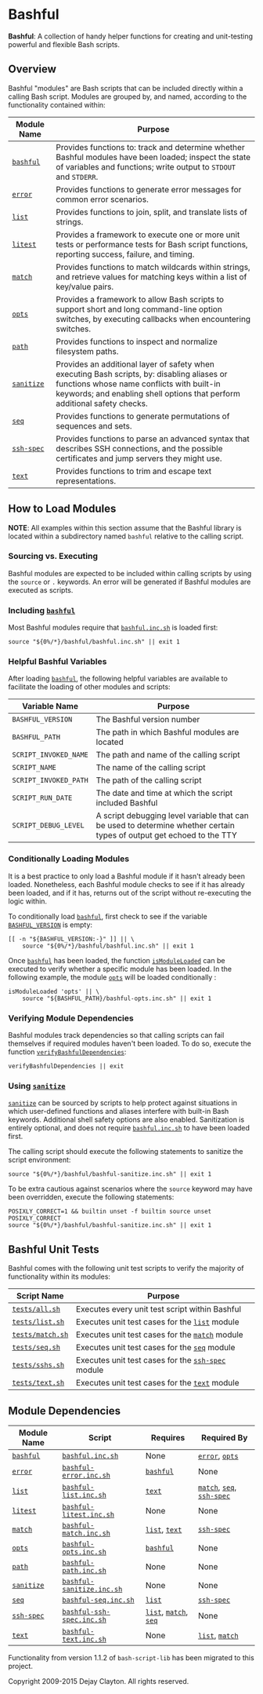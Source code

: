 # Bashful
**Bashful**: A collection of handy helper functions for creating and unit-testing powerful and flexible Bash scripts.

## Overview

Bashful "modules" are Bash scripts that can be included directly within a calling Bash script.  Modules are grouped by, and named, according to the functionality contained within:

Module Name | Purpose
----------- | -------
[`bashful`](./docs/api/bashful.md) | Provides functions to: track and determine whether Bashful modules have been loaded; inspect the state of variables and functions; write output to `STDOUT` and `STDERR`.
[`error`](./docs/api/error.md) | Provides functions to generate error messages for common error scenarios.  
[`list`](./docs/api/list.md) | Provides functions to join, split, and translate lists of strings.
[`litest`](./docs/api/litest.md) | Provides a framework to execute one or more unit tests or performance tests for Bash script functions, reporting success, failure, and timing.
[`match`](./docs/api/match.md) | Provides functions to match wildcards within strings, and retrieve values for matching keys within a list of key/value pairs.
[`opts`](./docs/api/opts.md) | Provides a framework to allow Bash scripts to support short and long command-line option switches, by executing callbacks when encountering switches.
[`path`](./docs/api/path.md) | Provides functions to inspect and normalize filesystem paths.
[`sanitize`](./docs/api/sanitize.md) | Provides an additional layer of safety when executing Bash scripts, by: disabling aliases or functions whose name conflicts with built-in keywords; and enabling shell options that perform additional safety checks.
[`seq`](./docs/api/seq.md) | Provides functions to generate permutations of sequences and sets.
[`ssh-spec`](./docs/api/ssh-spec.md) | Provides functions to parse an advanced syntax that describes SSH connections, and the possible certificates and jump servers they might use.
[`text`](./docs/api/text.md) | Provides functions to trim and escape text representations.

## How to Load Modules

**NOTE**: All examples within this section assume that the Bashful library is located within a subdirectory named `bashful` relative to the calling script.

### Sourcing vs. Executing

Bashful modules are expected to be included within calling scripts by using the `source` or `.` keywords.  An error will be generated if Bashful modules are executed as scripts.

### Including [`bashful`](./docs/api/bashful.md)

Most Bashful modules require that [`bashful.inc.sh`](./bashful.inc.sh) is loaded first:
```
source "${0%/*}/bashful/bashful.inc.sh" || exit 1
```

### Helpful Bashful Variables

After loading [`bashful`](./docs/api/bashful.md), the following helpful variables are available to facilitate the loading of other modules and scripts:

Variable Name | Purpose
------------- | -------
<a name='bashful_version'></a>`BASHFUL_VERSION` | The Bashful version number
<a name='bashful_path'></a>`BASHFUL_PATH` | The path in which Bashful modules are located
<a name='script_invoked_name'></a>`SCRIPT_INVOKED_NAME` | The path and name of the calling script
<a name='script_name'></a>`SCRIPT_NAME` | The name of the calling script
<a name='script_invoked_path'></a>`SCRIPT_INVOKED_PATH` | The path of the calling script
<a name='script_run_date'></a>`SCRIPT_RUN_DATE` | The date and time at which the script included Bashful
<a name='script_debug_level'></a>`SCRIPT_DEBUG_LEVEL` | A script debugging level variable that can be used to determine whether certain types of output get echoed to the TTY

### Conditionally Loading Modules

It is a best practice to only load a Bashful module if it hasn't already been loaded.  Nonetheless, each Bashful module checks to see if it has already been loaded, and if it has, returns out of the script without re-executing the logic within.

To conditionally load [`bashful`](./docs/api/bashful.md), first check to see if the variable [`BASHFUL_VERSION`](#bashful_version) is empty:

```
[[ -n "${BASHFUL_VERSION:-}" ]] || \
    source "${0%/*}/bashful/bashful.inc.sh" || exit 1

```

Once [`bashful`](./docs/api/bashful.md) has been loaded, the function [`isModuleLoaded`](./docs/api/bashful.md#ismoduleloaded) can be executed to verify whether a specific module has been loaded.  In the following example, the module [`opts`](./docs/api/opts.md) will be loaded conditionally :

```
isModuleLoaded 'opts' || \
    source "${BASHFUL_PATH}/bashful-opts.inc.sh" || exit 1
```

### Verifying Module Dependencies

Bashful modules track dependencies so that calling scripts can fail themselves if required modules haven't been loaded.  To do so, execute the function [`verifyBashfulDependencies`](./docs/api/bashful.md#verifybashfuldependencies):

```
verifyBashfulDependencies || exit
```

### Using [`sanitize`](./docs/api/sanitize.md)

[`sanitize`](./docs/api/sanitize.md) can be sourced by scripts to help protect against situations in which user-defined functions and aliases interfere with built-in Bash keywords.  Additional shell safety options are also enabled.  Sanitization is entirely optional, and does not require [`bashful.inc.sh`](./bashful.inc.sh) to have been loaded first.

The calling script should execute the following statements to sanitize the script environment:

```
source "${0%/*}/bashful/bashful-sanitize.inc.sh" || exit 1
```

To be extra cautious against scenarios where the `source` keyword may have been overridden, execute the following statements:

```
POSIXLY_CORRECT=1 && builtin unset -f builtin source unset POSIXLY_CORRECT
source "${0%/*}/bashful/bashful-sanitize.inc.sh" || exit 1
```

## Bashful Unit Tests

Bashful comes with the following unit test scripts to verify the majority of functionality within its modules:

Script Name | Purpose
----------- | -------
[`tests/all.sh`](./tests/all.sh) | Executes every unit test script within Bashful
[`tests/list.sh`](./tests/list.sh) | Executes unit test cases for the [`list`](./docs/api/list.md) module
[`tests/match.sh`](./tests/match.sh) | Executes unit test cases for the [`match`](./docs/api/match.md) module
[`tests/seq.sh`](./tests/seq.sh) | Executes unit test cases for the [`seq`](./docs/api/seq.md) module
[`tests/sshs.sh`](./tests/sshs.sh) | Executes unit test cases for the [`ssh-spec`](./docs/api/ssh-spec.md) module
[`tests/text.sh`](./tests/text.sh) | Executes unit test cases for the [`text`](./docs/api/text.md) module

## Module Dependencies

Module Name | Script | Requires | Required By
----------- | ------ | -------- | -----------
[`bashful`](./docs/api/bashful.md) | [`bashful.inc.sh`](./bashful.inc.sh) | None | [`error`](./docs/api/error.md), [`opts`](./docs/api/opts.md)
[`error`](./docs/api/error.md) | [`bashful-error.inc.sh`](./bashful-error.inc.sh) | [`bashful`](./docs/api/bashful.md) | None
[`list`](./docs/api/list.md) | [`bashful-list.inc.sh`](./bashful-list.inc.sh) | [`text`](./docs/api/text.md) | [`match`](./docs/api/match.md), [`seq`](./docs/api/seq.md), [`ssh-spec`](./docs/api/ssh-spec.md)
[`litest`](./docs/api/litest.md) | [`bashful-litest.inc.sh`](./bashful-litest.inc.sh) | None | None
[`match`](./docs/api/match.md) | [`bashful-match.inc.sh`](./bashful-match.inc.sh) | [`list`](./docs/api/list.md), [`text`](./docs/api/text.md) | [`ssh-spec`](./docs/api/ssh-spec.md)
[`opts`](./docs/api/opts.md) | [`bashful-opts.inc.sh`](./bashful-opts.inc.sh) | [`bashful`](./docs/api/bashful.md) | None
[`path`](./docs/api/path.md) | [`bashful-path.inc.sh`](./bashful-path.inc.sh) | None | None
[`sanitize`](./docs/api/sanitize.md) | [`bashful-sanitize.inc.sh`](./bashful-sanitize.inc.sh) | None | None
[`seq`](./docs/api/seq.md) | [`bashful-seq.inc.sh`](./bashful-seq.inc.sh) | [`list`](./docs/api/list.md) | [`ssh-spec`](./docs/api/ssh-spec.md)
[`ssh-spec`](./docs/api/ssh-spec.md) | [`bashful-ssh-spec.inc.sh`](./bashful-ssh-spec.inc.sh) | [`list`](./docs/api/list.md), [`match`](./docs/api/match.md), [`seq`](./docs/api/seq.md) | None
[`text`](./docs/api/text.md) | [`bashful-text.inc.sh`](./bashful-text.inc.sh) | None | [`list`](./docs/api/list.md), [`match`](./docs/api/match.md)

Functionality from version 1.1.2 of `bash-script-lib` has been migrated to this project.

Copyright 2009-2015 Dejay Clayton.  All rights reserved.
